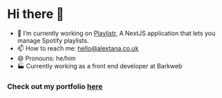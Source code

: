 # Hi there 👋

- 🔭 I’m currently working on [Playlistr](https://plistr.netlify.app/), A NextJS application that lets you manage Spotify playlists.
- 📫 How to reach me: hello@alextana.co.uk
- 😄 Pronouns: he/him
- 🏭 Currently working as a front end developer at Barkweb

### Check out my portfolio [here](https://alextana.co.uk)
